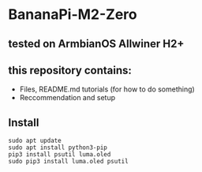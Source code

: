 # BananaPi-M2-Zero
## tested on ArmbianOS Allwiner H2+
## this repository contains:
- Files, README.md tutorials (for how to do something)
- Reccommendation and setup
## Install
```
sudo apt update
sudo apt install python3-pip
pip3 install psutil luma.oled
sudo pip3 install luma.oled psutil
```
